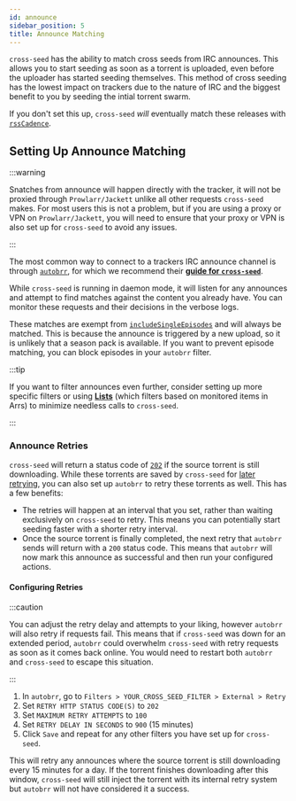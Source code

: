 ```yaml
---
id: announce
sidebar_position: 5
title: Announce Matching
---
```


`cross-seed` has the ability to match cross seeds from IRC announces. This allows you to start seeding as soon as a torrent is uploaded, even before the uploader has started seeding themselves. This method of cross seeding has the lowest impact on trackers due to the nature of IRC and the biggest benefit to you by seeding the intial torrent swarm.

If you don't set this up, `cross-seed` _will_ eventually match these releases with [`rssCadence`](../basics/options.md#rsscadence).

## Setting Up Announce Matching

:::warning

Snatches from announce will happen directly with the tracker, it will not be proxied through `Prowlarr/Jackett` unlike all other requests `cross-seed` makes. For most users this is not a problem, but if you are using a proxy or VPN on `Prowlarr/Jackett`, you will need to ensure that your proxy or VPN is also set up for `cross-seed` to avoid any issues.

:::

The most common way to connect to a trackers IRC announce channel is through [`autobrr`](https://autobrr.com/), for which we recommend their [**guide for `cross-seed`**](https://autobrr.com/3rd-party-tools/cross-seed#cross-seed-filter).

While `cross-seed` is running in daemon mode, it will listen for any announces and attempt to find matches against the content you already have. You can monitor these requests and their decisions in the verbose logs.

These matches are exempt from [`includeSingleEpisodes`](../basics/options.md#includesingleepisodes) and will always be matched. This is because the announce is triggered by a new upload, so it is unlikely that a season pack is available. If you want to prevent episode matching, you can block episodes in your `autobrr` filter.

:::tip

If you want to filter announces even further, consider setting up more specific
filters or using [**Lists**](https://autobrr.com/filters/lists) (which
filters based on monitored items in Arrs) to minimize needless calls to
`cross-seed`.

:::

### Announce Retries

`cross-seed` will return a status code of [`202`](../reference/api.md#post-apiannounce) if the source torrent is still downloading. While these torrents are saved by `cross-seed` for [later retrying](../v6-migration.md#failed-injection-saved-retry), you can also set up `autobrr` to retry these torrents as well. This has a few benefits:

- The retries will happen at an interval that you set, rather than waiting exclusively on `cross-seed` to retry. This means you can potentially start seeding faster with a shorter retry interval.
- Once the source torrent is finally completed, the next retry that `autobrr` sends will return with a `200` status code. This means that `autobrr` will now mark this announce as successful and then run your configured actions.

#### Configuring Retries

:::caution

You can adjust the retry delay and attempts to your liking, however `autobrr` will also retry if requests fail. This means that if `cross-seed` was down for an extended period, `autobrr` could overwhelm `cross-seed` with retry requests as soon as it comes back online. You would need to restart both `autobrr` and `cross-seed` to escape this situation.

:::

1. In `autobrr`, go to `Filters > YOUR_CROSS_SEED_FILTER > External > Retry`
2. Set `RETRY HTTP STATUS CODE(S)` to `202`
3. Set `MAXIMUM RETRY ATTEMPTS` to `100`
4. Set `RETRY DELAY IN SECONDS` to `900` (15 minutes)
5. Click `Save` and repeat for any other filters you have set up for `cross-seed`.

This will retry any announces where the source torrent is still downloading every 15 minutes for a day. If the torrent finishes downloading after this window, `cross-seed` will still inject the torrent with its internal retry system but `autobrr` will not have considered it a success.